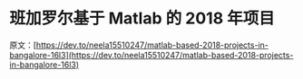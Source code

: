 # 班加罗尔基于 Matlab 的 2018 年项目

原文：[https://dev.to/neela15510247/matlab-based-2018-projects-in-bangalore-16l3](https://dev.to/neela15510247/matlab-based-2018-projects-in-bangalore-16l3)
